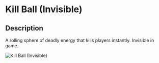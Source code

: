 # Kill Ball (Invisible)

## Description

A rolling sphere of deadly energy that kills players instantly. Invisible in game.

![Kill Ball (Invisible)](../../../.gitbook/assets/images/objects/gameplay/volumes/kill-ball-invisible.png)
